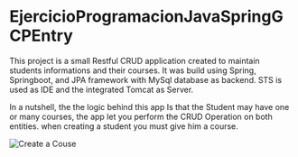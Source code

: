 # EjercicioProgramacionJavaSpringGCPEntry
This project is a small Restful CRUD application created to maintain students informations and their courses.
It was build using Spring, Springboot, and JPA framework with MySql database as backend. STS is used as IDE and the integrated Tomcat as Server.

In a nutshell, the the logic behind this app Is that the Student may have one or many courses, the app let you perform the CRUD Operation on both entities.
when creating a student you must give him a course. 

![Create a Couse](https://drive.google.com/drive/u/0/folders/1hTOp4rmUKroW2eG-r4kFaJRPwb2q0-4T)
